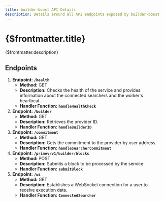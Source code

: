 ```yaml
---
title: builder-boost API Details
description: Details around all API endpoints exposed by builder-boost
---
```


# {$frontmatter.title}

{$frontmatter.description}

## Endpoints

1. **Endpoint:** **`/health`**
    - **Method:** GET
    - **Description:** Checks the health of the service and provides information about the connected searchers and the worker's heartbeat.
    - **Handler Function:** **`handleHealthCheck`**
2. **Endpoint:** **`/builder`**
    - **Method:** GET
    - **Description:** Retrieves the provider ID.
    - **Handler Function:** **`handleBuilderID`**
3. **Endpoint:** **`/commitment`**
    - **Method:** GET
    - **Description:** Gets the commitment to the provider by user address.
    - **Handler Function:** **`handleSearcherCommitment`**
4. **Endpoint:** **`/primev/v1/builder/blocks`**
    - **Method:** POST
    - **Description:** Submits a block to be processed by the service.
    - **Handler Function:** **`submitBlock`**
5. **Endpoint:** **`/ws`**
    - **Method:** GET
    - **Description:** Establishes a WebSocket connection for a user to receive execution data.
    - **Handler Function:** **`ConnectedSearcher`**
